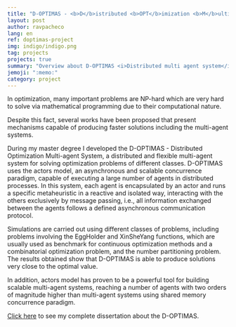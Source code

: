 ```yaml
---
title: "D-OPTIMAS - <b>D</b>istributed <b>OPT</b>imization <b>M</b>ulti <b>A</b>gent <b>S</b>ystem"
layout: post
author: ravpacheco
lang: en
ref: doptimas-project
img: indigo/indigo.png
tag: projects
projects: true
summary: "Overview about D-OPTIMAS <i>Distributed multi agent system</i>, a software to solve optimization problems of different classes, developed during my master degree."
jemoji: ":memo:"
category: project
---
```


In optimization, many important problems are NP-hard which are very hard to solve via mathematical programming due to their computational nature. 

Despite this fact, several works have been proposed that present mechanisms capable of producing faster solutions including the multi-agent systems. 

During my master degree I developed the D-OPTIMAS - Distributed Optimization Multi-agent System, a distributed and flexible multi-agent system for solving optimization problems of different classes. D-OPTIMAS uses the actors model, an asynchronous and scalable concurrence paradigm, capable of executing a large number of agents in distributed processes. In this system, each agent is encapsulated by an actor and runs a specific metaheuristic in a reactive and isolated way, interacting with the others exclusively by message passing, i.e., all information exchanged between the agents follows a defined asynchronous communication protocol. 

Simulations are carried out using different classes of problems, including problems involving the EggHolder and XinSheYang functions, which are usually used as benchmark for continuous optimization methods and a combinatorial optimization problem, and the number partitioning problem. The results obtained show that D-OPTIMAS is able to produce solutions very close to the optimal value. 

In addition, actors model has proven to be a powerful tool for building scalable multi-agent systems, reaching a number of agents with two orders of magnitude higher than multi-agent systems using shared memory concurrence paradigm.


[Click here](https://goo.gl/KPcsZO) to see my complete dissertation about the D-OPTIMAS.